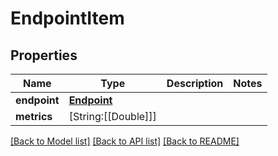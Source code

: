 # EndpointItem

## Properties
Name | Type | Description | Notes
------------ | ------------- | ------------- | -------------
**endpoint** | [**Endpoint**](Endpoint.md) |  | 
**metrics** | [String:[[Double]]] |  | 

[[Back to Model list]](../README.md#documentation-for-models) [[Back to API list]](../README.md#documentation-for-api-endpoints) [[Back to README]](../README.md)


